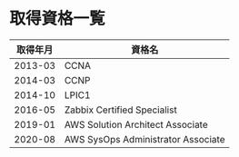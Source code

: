 # 取得資格一覧
| 取得年月 | 資格名 |
| --- | --- |
| 2013-03 | CCNA |
| 2014-03 | CCNP |
| 2014-10 | LPIC1 |
| 2016-05 | Zabbix Certified Specialist |
| 2019-01 | AWS Solution Architect Associate |
| 2020-08 | AWS SysOps Administrator Associate |
